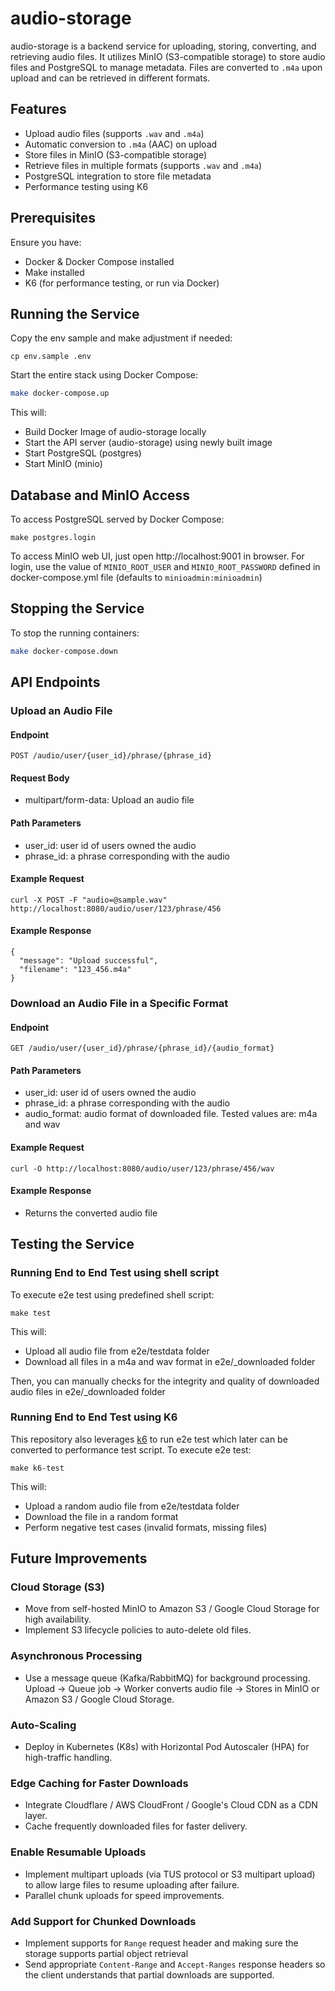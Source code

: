 # audio-storage

audio-storage is a backend service for uploading, storing, converting, and retrieving audio files. It utilizes MinIO (S3-compatible storage) to store audio files and PostgreSQL to manage metadata. Files are converted to `.m4a` upon upload and can be retrieved in different formats.

## Features

- Upload audio files (supports `.wav` and `.m4a`)
- Automatic conversion to `.m4a` (AAC) on upload
- Store files in MinIO (S3-compatible storage)
- Retrieve files in multiple formats (supports `.wav` and `.m4a`)
- PostgreSQL integration to store file metadata
- Performance testing using K6

## Prerequisites

Ensure you have:
- Docker & Docker Compose installed
- Make installed
- K6 (for performance testing, or run via Docker)

## Running the Service

Copy the env sample and make adjustment if needed:
```
cp env.sample .env
```

Start the entire stack using Docker Compose:
```sh
make docker-compose.up
```

This will:
- Build Docker Image of audio-storage locally
- Start the API server (audio-storage) using newly built image
- Start PostgreSQL (postgres)
- Start MinIO (minio)

## Database and MinIO Access

To access PostgreSQL served by Docker Compose:

```
make postgres.login
```

To access MinIO web UI, just open http://localhost:9001 in browser. For login, use the value of `MINIO_ROOT_USER` and `MINIO_ROOT_PASSWORD` defined in docker-compose.yml file (defaults to `minioadmin:minioadmin`)

## Stopping the Service

To stop the running containers:

```sh
make docker-compose.down
```

## API Endpoints

### Upload an Audio File

#### Endpoint

```
POST /audio/user/{user_id}/phrase/{phrase_id}
```
#### Request Body

- multipart/form-data: Upload an audio file

#### Path Parameters

- user_id: user id of users owned the audio
- phrase_id: a phrase corresponding with the audio

#### Example Request

```
curl -X POST -F "audio=@sample.wav" http://localhost:8080/audio/user/123/phrase/456
```

#### Example Response

```
{
  "message": "Upload successful",
  "filename": "123_456.m4a"
}
```

### Download an Audio File in a Specific Format

#### Endpoint

```
GET /audio/user/{user_id}/phrase/{phrase_id}/{audio_format}
```

#### Path Parameters

- user_id: user id of users owned the audio
- phrase_id: a phrase corresponding with the audio
- audio_format: audio format of downloaded file. Tested values are: m4a and wav

#### Example Request

```
curl -O http://localhost:8080/audio/user/123/phrase/456/wav
```

#### Example Response

- Returns the converted audio file

## Testing the Service

### Running End to End Test using shell script

To execute e2e test using predefined shell script:

```
make test
```

This will:
- Upload all audio file from e2e/testdata folder
- Download all files in a m4a and wav format in e2e/_downloaded folder

Then, you can manually checks for the integrity and quality of downloaded audio files in e2e/_downloaded folder

### Running End to End Test using K6

This repository also leverages [k6](https://k6.io/) to run e2e test which later can be converted to performance test script. To execute e2e test:

```
make k6-test
```

This will:
- Upload a random audio file from e2e/testdata folder
- Download the file in a random format
- Perform negative test cases (invalid formats, missing files)

## Future Improvements
### Cloud Storage (S3)
- Move from self-hosted MinIO to Amazon S3 / Google Cloud Storage for high availability.
- Implement S3 lifecycle policies to auto-delete old files.
### Asynchronous Processing
- Use a message queue (Kafka/RabbitMQ) for background processing. Upload -> Queue job -> Worker converts audio file -> Stores in MinIO or Amazon S3 / Google Cloud Storage.
### Auto-Scaling
- Deploy in Kubernetes (K8s) with Horizontal Pod Autoscaler (HPA) for high-traffic handling.
### Edge Caching for Faster Downloads
- Integrate Cloudflare / AWS CloudFront / Google's Cloud CDN as a CDN layer.
- Cache frequently downloaded files for faster delivery.
### Enable Resumable Uploads
- Implement multipart uploads (via TUS protocol or S3 multipart upload) to allow large files to resume uploading after failure.
- Parallel chunk uploads for speed improvements.
### Add Support for Chunked Downloads
- Implement supports for `Range` request header and making sure the storage supports partial object retrieval
- Send appropriate `Content-Range` and `Accept-Ranges` response headers so the client understands that partial downloads are supported.